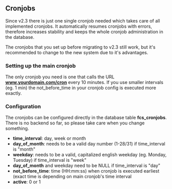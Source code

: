 ## Cronjobs


Since v2.3 there is just one single cronjob needed which takes care of all implemented cronjobs.
It automatically resumes cronjobs with errors, therefore increases stability and keeps the whole cronjob administration in the database.

The cronjobs that you set up before migrating to v2.3 still work, but it's recommended to change to the new system due to it's advantages.

### Setting up the main cronjob
The only cronjob you need is one that calls the URL **www.yourdomain.com/cron** every 10 minutes. If you use smaller intervals (eg. 1 min) the not_before_time in your cronjob config is executed more exactly.

### Configuration
The cronjobs can be configured directly in the database table **fcs_cronjobs**. There is no backend so far, so please take care when you change something.

* **time_interval**: day, week or month
* **day_of_month**: needs to be a valid day number (1-28/31) if time_interval is "month"
* **weekday**: needs to be a valid, capitalized english weekday (eg. Monday, Tuesday) if time_interval is "week"
* **day_of_month** and weekday need to be NULL if time_interval is "day"
* **not_before_time**: time (HH:mm:ss) when cronjob is executed earliest (exact time is depending on main cronjob's time interval
* **active**: 0 or 1
